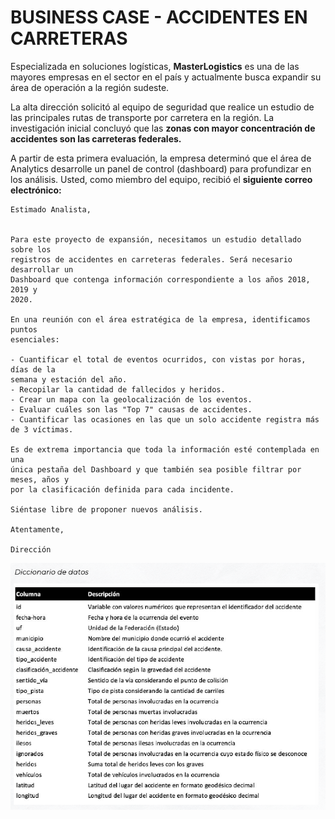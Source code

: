 
# BUSINESS CASE - ACCIDENTES EN CARRETERAS

Especializada en soluciones logísticas, **MasterLogistics** es una de las mayores
empresas en el sector en el país y actualmente busca expandir su área de
operación a la región sudeste.


La alta dirección solicitó al equipo de seguridad que realice un estudio de las
principales rutas de transporte por carretera en la región. La investigación inicial
concluyó que las **zonas con mayor concentración de accidentes son las
carreteras federales.**


A partir de esta primera evaluación, la empresa determinó que el área de
Analytics desarrolle un panel de control (dashboard) para profundizar en los
análisis. Usted, como miembro del equipo, recibió el **siguiente correo
electrónico:**


```
Estimado Analista,


Para este proyecto de expansión, necesitamos un estudio detallado sobre los
registros de accidentes en carreteras federales. Será necesario desarrollar un
Dashboard que contenga información correspondiente a los años 2018, 2019 y
2020.

En una reunión con el área estratégica de la empresa, identificamos puntos
esenciales:

- Cuantificar el total de eventos ocurridos, con vistas por horas, días de la
semana y estación del año.
- Recopilar la cantidad de fallecidos y heridos.
- Crear un mapa con la geolocalización de los eventos.
- Evaluar cuáles son las "Top 7" causas de accidentes.
- Cuantificar las ocasiones en las que un solo accidente registra más de 3 víctimas.

Es de extrema importancia que toda la información esté contemplada en una
única pestaña del Dashboard y que también sea posible filtrar por meses, años y
por la clasificación definida para cada incidente.

Siéntase libre de proponer nuevos análisis.

Atentamente,

Dirección
```

![URL descripcion datos](descripcion_datos.png)
